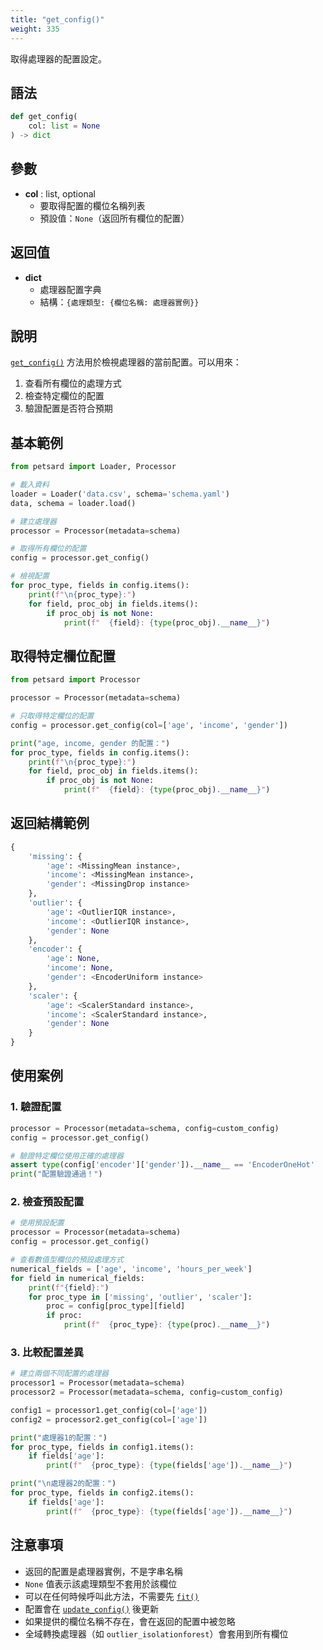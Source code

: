 ```yaml
---
title: "get_config()"
weight: 335
---
```


取得處理器的配置設定。

## 語法

```python
def get_config(
    col: list = None
) -> dict
```

## 參數

- **col** : list, optional
    - 要取得配置的欄位名稱列表
    - 預設值：`None`（返回所有欄位的配置）

## 返回值

- **dict**
    - 處理器配置字典
    - 結構：`{處理類型: {欄位名稱: 處理器實例}}`

## 說明

[`get_config()`](processor_get_config.zh-tw.md:1) 方法用於檢視處理器的當前配置。可以用來：

1. 查看所有欄位的處理方式
2. 檢查特定欄位的配置
3. 驗證配置是否符合預期

## 基本範例

```python
from petsard import Loader, Processor

# 載入資料
loader = Loader('data.csv', schema='schema.yaml')
data, schema = loader.load()

# 建立處理器
processor = Processor(metadata=schema)

# 取得所有欄位的配置
config = processor.get_config()

# 檢視配置
for proc_type, fields in config.items():
    print(f"\n{proc_type}:")
    for field, proc_obj in fields.items():
        if proc_obj is not None:
            print(f"  {field}: {type(proc_obj).__name__}")
```

## 取得特定欄位配置

```python
from petsard import Processor

processor = Processor(metadata=schema)

# 只取得特定欄位的配置
config = processor.get_config(col=['age', 'income', 'gender'])

print("age, income, gender 的配置：")
for proc_type, fields in config.items():
    print(f"\n{proc_type}:")
    for field, proc_obj in fields.items():
        if proc_obj is not None:
            print(f"  {field}: {type(proc_obj).__name__}")
```

## 返回結構範例

```python
{
    'missing': {
        'age': <MissingMean instance>,
        'income': <MissingMean instance>,
        'gender': <MissingDrop instance>
    },
    'outlier': {
        'age': <OutlierIQR instance>,
        'income': <OutlierIQR instance>,
        'gender': None
    },
    'encoder': {
        'age': None,
        'income': None,
        'gender': <EncoderUniform instance>
    },
    'scaler': {
        'age': <ScalerStandard instance>,
        'income': <ScalerStandard instance>,
        'gender': None
    }
}
```

## 使用案例

### 1. 驗證配置

```python
processor = Processor(metadata=schema, config=custom_config)
config = processor.get_config()

# 驗證特定欄位使用正確的處理器
assert type(config['encoder']['gender']).__name__ == 'EncoderOneHot'
print("配置驗證通過！")
```

### 2. 檢查預設配置

```python
# 使用預設配置
processor = Processor(metadata=schema)
config = processor.get_config()

# 查看數值型欄位的預設處理方式
numerical_fields = ['age', 'income', 'hours_per_week']
for field in numerical_fields:
    print(f"{field}:")
    for proc_type in ['missing', 'outlier', 'scaler']:
        proc = config[proc_type][field]
        if proc:
            print(f"  {proc_type}: {type(proc).__name__}")
```

### 3. 比較配置差異

```python
# 建立兩個不同配置的處理器
processor1 = Processor(metadata=schema)
processor2 = Processor(metadata=schema, config=custom_config)

config1 = processor1.get_config(col=['age'])
config2 = processor2.get_config(col=['age'])

print("處理器1的配置：")
for proc_type, fields in config1.items():
    if fields['age']:
        print(f"  {proc_type}: {type(fields['age']).__name__}")

print("\n處理器2的配置：")
for proc_type, fields in config2.items():
    if fields['age']:
        print(f"  {proc_type}: {type(fields['age']).__name__}")
```

## 注意事項

- 返回的配置是處理器實例，不是字串名稱
- `None` 值表示該處理類型不套用於該欄位
- 可以在任何時候呼叫此方法，不需要先 [`fit()`](processor_fit.zh-tw.md:1)
- 配置會在 [`update_config()`](processor_update_config.zh-tw.md:1) 後更新
- 如果提供的欄位名稱不存在，會在返回的配置中被忽略
- 全域轉換處理器（如 `outlier_isolationforest`）會套用到所有欄位
